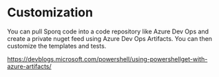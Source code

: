 # Customization
You can pull Sporq code into a code repository like Azure Dev Ops and create a private nuget feed using Azure Dev Ops Artifacts.  You can then customize the templates and tests.

https://devblogs.microsoft.com/powershell/using-powershellget-with-azure-artifacts/
